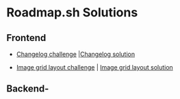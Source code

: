 # Roadmap.sh Solutions

## Frontend

- [Changelog challenge](https://roadmap.sh/projects/changelog-component) |[Changelog solution](https://github.com/Maarcfleckk/roadmap.sh-solutions/tree/main/frontend-projects/changelog-component)

- [Image grid layout challenge](https://roadmap.sh/projects/image-grid) | [Image grid layout solution](https://github.com/Maarcfleckk/roadmap.sh-solutions/tree/main/frontend-projects/image-grid-layout)

## Backend-
